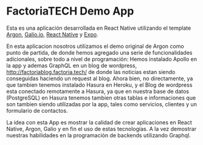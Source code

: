 # FactoriaTECH Demo App

Esta es una aplicación desarrollada en React Native utilizando el template [Argon](https://www.creative-tim.com/product/argon-react-native#), [Galio.io](https://galio.io/?ref=creativetim), [React Native](https://facebook.github.io/react-native/?ref=creativetim) y [Expo](https://expo.io/?ref=creativetim). 

En esta aplicacion nosotros utilizamos el demo original de Argon como punto de partida, de donde hemos agregado una serie de funcionalidades adicionales, sobre todo a nivel de programación: Hemos instalado Apollo en la app y ademas GraphQL en un blog de wordpress, http://factoriablog.factoria.tech/
de donde las noticias estan siendo conseguidas haciendo un request al blog. Ahora bien, no directamente, ya que tambien tenemos instalado Hasura en Heroku, y el Blog de wordpress esta conectado remotamente a Hasura, ya que en nuestra base de datos (PostgreSQL) en Hasura tenemos tambien otras tablas e informaciones que son tambien siendo utilizadas por la app, tales como servicios, clientes y un formulario de contactos.

La idea con esta App es mostrar la calidad de crear aplicaciones en React Native, Argon, Galio y en fin el uso de estas tecnologías. A la vez demostrar nuestras habilidades en la programación de backends utilizando Graphql. 




